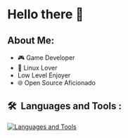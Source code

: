 # Hello there 👋

## About Me:
- 🎮 Game Developer
- 🐧 Linux Lover
- Low Level Enjoyer
- 🌐 Open Source Aficionado

## 🛠 &nbsp;Languages and Tools :
[![Languages and Tools](https://skillicons.dev/icons?i=go,ts,cs,rust,c,js,ruby,godot,php,symfony,lua,linux,docker,azure,neovim,vim)](https://skillicons.dev)
